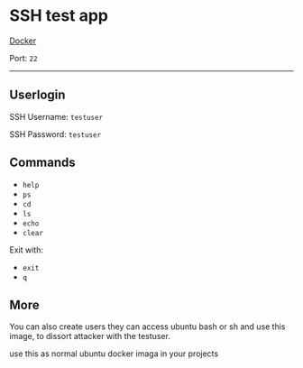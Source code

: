 # SSH test app

[Docker](https://hub.docker.com/repository/docker/sharkbyteprojectsadmin/ssh_test_app)

Port: `22`

---

## Userlogin

SSH Username: `testuser`

SSH Password: `testuser`

## Commands

- `help`
- `ps`
- `cd`
- `ls`
- `echo`
- `clear`


Exit with:
- `exit`
- `q`

## More

You can also create users they can access ubuntu bash or sh and use this image, to dissort attacker with the testuser.

use this as normal ubuntu docker imaga in your projects
